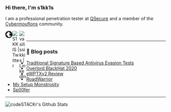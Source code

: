 ### Hi there, I'm s1kk1s

I am a professional penetration tester at [QSecure][qsecure] and a member of the [Cybermouflons][cybermouflons] community.

[<img align="left" alt="blog.qsecure.com.cy" width="22px" src="https://raw.githubusercontent.com/iconic/open-iconic/master/svg/globe.svg" />][website]
[<img align="left" alt="S1KKIS | Twitter" width="22px" src="https://cdn.jsdelivr.net/npm/simple-icons@v3/icons/twitter.svg" />][twitter]
[<img align="left" alt="vasilissikkis | LinkedIn" width="22px" src="https://cdn.jsdelivr.net/npm/simple-icons@v3/icons/linkedin.svg" />][linkedin]

<br />

---

###  📕 Blog posts
<!-- BLOG-POST-LIST:START -->
- [Traditional Signature Based Antivirus Evasion Tests](https://blog.qsecure.com.cy/posts/traditional-signature-based-antivirus-evasion-tests/)
- [Overlord BlackHat 2020](https://blog.qsecure.com.cy/posts/overlord-blackhat-2020/)
- [eWPTXv2 Review](https://blog.qsecure.com.cy/posts/ewptx-version2-review/)
- [RoadWarrior](https://blog.qsecure.com.cy/posts/roadwarrior/)
- [My Setup Monstrosity](https://blog.qsecure.com.cy/posts/my-setup-monstrosity/)
- [Sp00fer](https://blog.qsecure.com.cy/posts/sp00fer/)
<!-- BLOG-POST-LIST:END -->

---

<img align="left" alt="codeSTACKr's Github Stats" src="https://github-readme-stats.vercel.app/api?username=Sikkis&show_icons=true&hide_border=true" />

[website]: https://blog.qsecure.com.cy/
[cybermouflons]: https://cybermouflons.com/
[qsecure]: https://qsecure.com.cy/
[twitter]: https://twitter.com/S1KKIS
[linkedin]: https://www.linkedin.com/in/vasilissikkis/

